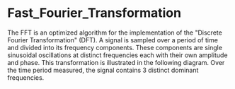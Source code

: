# Fast_Fourier_Transformation
The FFT is an optimized algorithm for the implementation of the "Discrete Fourier Transformation" (DFT). A signal is sampled over a period of time and divided into its frequency components. These components are single sinusoidal oscillations at distinct frequencies each with their own amplitude and phase. This transformation is illustrated in the following diagram. Over the time period measured, the signal contains 3 distinct dominant frequencies. 
